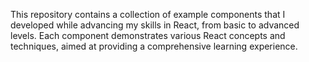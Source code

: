 This repository contains a collection of example components that I developed while advancing my skills in React, from basic to advanced levels. Each component demonstrates various React concepts and techniques, aimed at providing a comprehensive learning experience.

